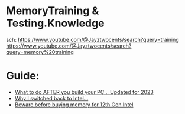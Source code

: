 # MemoryTraining & Testing.Knowledge
sch: https://www.youtube.com/@Jayztwocents/search?query=training https://www.youtube.com/@Jayztwocents/search?query=memory%20training

# Guide:
- [What to do AFTER you build your PC... Updated for 2023](https://youtu.be/xhHtHMQygzE)
- [Why I switched back to Intel...](https://youtu.be/JZGiBOZkI5w)
- [Beware before buying memory for 12th Gen Intel](https://youtu.be/uu9U7TVNImI)

